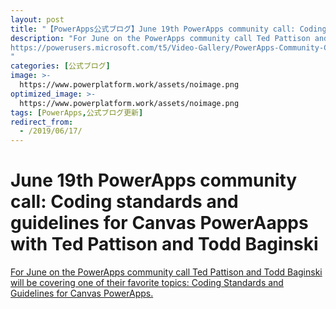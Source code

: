 ```yaml
---
layout: post
title: "【PowerApps公式ブログ】June 19th PowerApps community call: Coding standards and guidelines for Can..."
description: "For June on the PowerApps community call Ted Pattison and Todd Baginski will be covering one of their favorite topics: Coding Standards and Guidelines for Canvas PowerApps. 
https://powerusers.microsoft.com/t5/Video-Gallery/PowerApps-Community-Call-June-19th-Best-Practices-Webinar-with/m-p/301268 
"
categories: [公式ブログ]
image: >-
  https://www.powerplatform.work/assets/noimage.png
optimized_image: >-
  https://www.powerplatform.work/assets/noimage.png
tags: [PowerApps,公式ブログ更新]
redirect_from:
  - /2019/06/17/
---
```


# June 19th PowerApps community call: Coding standards and guidelines for Canvas PowerAapps with Ted Pattison and Todd Baginski 

[For June on the PowerApps community call Ted Pattison and Todd Baginski will be covering one of their favorite topics: Coding Standards and Guidelines for Canvas PowerApps.](https://powerapps.microsoft.com/ja-jp/blog/june-19th-powerapps-community-webinar-coding-standards-and-guidelines-for-canvas-poweraapps-with-ted-pattison-and-todd-baginski/)
